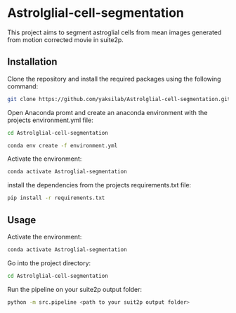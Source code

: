 # Astrolglial-cell-segmentation

This project aims to segment astroglial cells from mean images generated from motion corrected movie in suite2p. 

## Installation

Clone the repository and install the required packages using the following command:

```bash
git clone https://github.com/yaksilab/Astrolglial-cell-segmentation.git
```

Open Anaconda promt and create an anaconda environment with the projects environment.yml file:

```bash
cd Astrolglial-cell-segmentation
```

```bash
conda env create -f environment.yml
```

Activate the environment:

```bash
conda activate Astroglial-segmentation
```

install the dependencies from the projects requirements.txt file:

```bash
pip install -r requirements.txt
```


## Usage
 Activate the environment:

```bash
conda activate Astroglial-segmentation
```

Go into the project directory:

```bash
cd Astrolglial-cell-segmentation
```

Run the pipeline on your suite2p output folder:

```bash
python -m src.pipeline <path to your suit2p output folder>
```